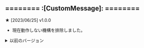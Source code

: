 ======== :[**CustomMessage**]: ========
-----------

**★** [2023/06/25] v1.0.0
- 現在動作しない機構を排除しました。

<details>
<summary>以前のバージョン</summary>

**■** [2017/02/09] v7.1
- 死亡時座標が取得できない不具合を修正
- ファイル名から文字コードを削除
  - ファイル名を以下の文字列に変更してください。例 (config_s-jis, config_utf-8)→config
- ファイルの移行を簡単にする機能を追加
  - 文字コードを変換しなくても自動的に(1.8→1.9、1.8←1.9)への移行が出来るようになりました。

**■** [2017/01/16] v7.0
- FirstJoinMessageがFirstJoinMssageになっている不具合を修正
- 死亡メッセージに座標を表示する機能を追加
- コンフィグの誤字を修正

**■** [2016/12/01] v6.9
- プラグインをMinecraft 1.11に対応

**■** [2016/10/21] v6.8
- 死因が爆死の場合にメッセージが表示されなかった不具合を修正
- Ymlファイルの生成方法を変更
- サウンドの仕様を少々変更
- メモ帳のアプリケーションを指定しなくても起動できる仕様に変更
  - 事前に.txtにメモ帳などのアプリケーションを関連付ける必要があります。

**■** [2016/09/05] v6.7
- サウンドの再生設定にCommandを追加
- 自動アップデート機能にメモ帳を開く機能を追加
- 時刻取得機能の修正

**■** [2016/08/14] v6.6
- エンティティ名を取得する機能がバージョン1.7で使用できない不具合を修正
- Ban関連の機能がバージョン1.7.2～1.7.5で使用できない不具合を修正
- 省略コマンドの復活
  - 省略コマンド cmg

**■** [2016/07/20] v6.5
- 細かい不具合を修正
- 複数のコマンドを変更
  - 変更コマンド1 /custommessage rules
  - 変更コマンド2 /custommessage title [player] [title] [subtitle]
  - 変更コマンド3 /custommessage tabtitle [player] [header] [footer]

**■** [2016/07/12] v6.4
- サウンド再生に必要な権限を設定する機能を追加

**■** [2016/06/29] v6.3
- 様々な死亡、殺害メッセージを変更する機能を追加
- 初ログイン時にプレイヤーにアイテムを配布する機能を追加
  - 動作には同作者プラグイン Kits が必要です。

**■** [2016/06/16] v6.2
- プラグインをMinecraft 1.10に対応

**■** [2016/06/11] v6.1
- 自動アップデートのファイル保存場所を変更
- ランダムMotdの機能を追加
  - 通常のMotdと切り替えることが可能です。
- ランダムServerIconの機能を追加
  - フォルダに入れた画像がランダムに表示されます。

**■** [2016/06/08] v6.0
- パーミッションの変更
- タイトル、タブタイトルを表示するコマンドを追加

**■** [2016/06/02] v5.9
- ログイン時にメッセージを表示する機能を追加

**■** [2016/05/21] v5.8
- Banの理由が取得ができない不具合を修正

**■** [2016/05/20] v5.7
- プラグインをMinecraft 1.9.4に対応

**■** [2016/04/26] v5.6(修正版)
- 時刻が正しく取得できない不具合を修正

**■** [2016/04/25] v5.6
- タブタイトルのメッセージに"%time"が含まれているとタブタイトルが20tick毎に更新される機能を追加

**■** [2016/04/18] v5.5
- Banされたときのメッセージを変更する機能を追加
- キック、Banされた時の理由を取得できる機能を追加
- サウンドの再生設定にAFK、Banを追加
- Motd関連の不具合を修正
- プレイヤーキック時のBroadcastMessageをAFK、Banに対応

**■** [2016/04/16] v5.4
- 特定の動作をした時にサウンドを再生する機能を追加
- Motdの設定方法を変更
  - line1～2 から - '文字' に変更

**■** [2016/03/08] v5.3
- プラグインをMinecraft 1.9に対応
  - 生成されるコンフィグ名がバージョンOSによって変わります。
  - Windows: config_s-jis.yml
  - Linux、Mac、1.9: config_utf8.yml

**■** [2016/03/06] v5.2
- Tellコマンドのメッセージを変更する機能を追加
- 放置しているプレイヤーがキックされた時のメッセージを変更する機能を追加
- ログイン時にキックされた時のメッセージを変更する機能を追加
  - Banされているプレイヤーとホワイトリストに入っていないプレイヤーのメッセージを変更することが可能です。

**■** [2016/03/06] v5.1
- Say、Meコマンドのメッセージを変更する機能を追加
- 自動的にプラグインをアップデートする機能を追加

**■** [2016/02/28] v5.0
- CustomMessageAPIがfalseの場合に一部クラスがロードされない不具合を修正
- プレイヤーキック時に全体メッセージが送信される機能を追加
- 曜日の表記を変更する機能を追加
- Configの設定を確認するコマンドを削除

**■** [2016/02/19] v4.9
- 現在時刻を表示する機能を追加
  - 殆んどの項目は%timeと書き込むことによって現在時刻を取得することができます。
- PlayerCountMessageにプレイヤーIDを非表示にする機能を追加
  - PlayerCountMessageにnullを書き込むことによってプレイヤーIDを非表示にすることができます。

**■** [2015/12/12] v4.8
- プレイヤーのチャットを変更する機能を追加

**■** [2015/11/18] v4.7
- SpigotProtocolHack1.7-1.8を使用したサーバーでもタイトル機能を使用できる機能を追加

**■** [2015/10/17] v4.6
- ProtocolLib未導入時にエラーが発生しConfigが生成されない不具合を修正

**■** [2015/09/24] v4.5
- メッセージ変更の 有効- 無効 項目を追加

**■** [2015/09/04] v4.4
- Motdの変更設定に最大接続人数、バージョンを取得する機能を追加
- PlayerCountMessageに上のMotdと同じような機能を追加
- PlayerCountMessageの安定化(軽量化)

**■** [2015/08/30] v4.3
- パーミッションを変更
- プラグインのクラスを整理
- 省略コマンドを削除
- PlayerCountMessageにオンラインプレイヤーの人数を取得する機能を追加
  - このバージョンでは不安定で非常にサーバーに負担が掛かるため使用は控えることをお勧めします。

**■** [2015/07/16] v4.2
- キック時のメッセージ変更に理由を取得する機能を追加

**■** [2015/07/13] v4.1
- Configの設定を確認するコマンドを追加
- キック時のメッセージを変更する機能を追加
- その他細かい不具合を修正

**■** [2015/07/13] v4.0
- バージョンの取得時にエラーが出る不具合を修正
  - 協力者 じゃっく

**■** [2015/07/11] v3.9
- 1.8系列でMotdが正常に表示されない不具合を修正

**■** [2015/07/06] v3.8
- PlayerCountMessageの機能を追加
  - サーバー人数にカーソルを合わせたとき表示されるプレイヤーIDを任意の文字に書き換える機能です。

**■** [2015/07/06] v3.7
- プラグインの公開
  - バージョンが3.7からなのは別のサイトで公開していたためです。
</details>